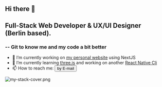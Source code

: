 
## Hi there 👋
## Full-Stack Web Developer & UX/UI Designer (Berlin based).
### -- Git to know me and my code a bit better

- 🔭 I’m currently working on <a href="https://github.com/h-aburesha/my-next-website" target="_blank">my personal website</a> using NextJS
- 🌱 I’m currently learning <a href="https://threejs.org" target="_blank">three.js</a> and working on another <a href="https://github.com/h-aburesha/BoldApp" target="_blank">React Native Cli</a>
- 📫 How to reach me: <a href="mailto:hassan.aburesha@gmail.com" target="_blank"><button>by E-mail</button></a>



![my-stack-cover.png](https://s3.amazonaws.com/spicedling/gFOfFA91YkNSLEeHm4IFcvM8EYnz5oq2.png)

<!--
**h-aburesha/h-aburesha** is a ✨ _special_ ✨ repository because its `README.md` (this file) appears on your GitHub profile.

Here are some ideas to get you started:

- 🔭 I’m currently working on ...
- 🌱 I’m currently learning ...
- 👯 I’m looking to collaborate on ...
- 🤔 I’m looking for help with ...
- 💬 Ask me about ...
- 📫 How to reach me: ...
- 😄 Pronouns: ...
- ⚡ Fun fact: ...
-->
